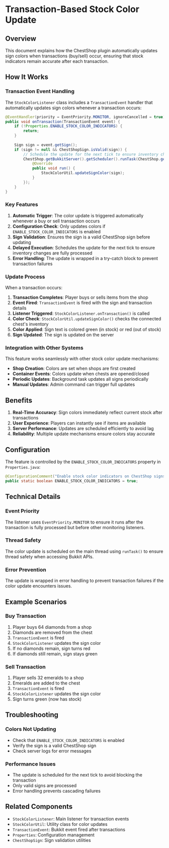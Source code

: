 # Transaction-Based Stock Color Update

## Overview

This document explains how the ChestShop plugin automatically updates sign colors when transactions (buy/sell) occur, ensuring that stock indicators remain accurate after each transaction.

## How It Works

### Transaction Event Handling

The `StockColorListener` class includes a `TransactionEvent` handler that automatically updates sign colors whenever a transaction occurs:

```java
@EventHandler(priority = EventPriority.MONITOR, ignoreCancelled = true)
public void onTransaction(TransactionEvent event) {
    if (!Properties.ENABLE_STOCK_COLOR_INDICATORS) {
        return;
    }
    
    Sign sign = event.getSign();
    if (sign != null && ChestShopSign.isValid(sign)) {
        // Schedule the update for the next tick to ensure inventory changes are processed
        ChestShop.getBukkitServer().getScheduler().runTask(ChestShop.getPlugin(), new Runnable() {
            @Override
            public void run() {
                StockColorUtil.updateSignColor(sign);
            }
        });
    }
}
```

### Key Features

1. **Automatic Trigger**: The color update is triggered automatically whenever a buy or sell transaction occurs
2. **Configuration Check**: Only updates colors if `ENABLE_STOCK_COLOR_INDICATORS` is enabled
3. **Sign Validation**: Ensures the sign is a valid ChestShop sign before updating
4. **Delayed Execution**: Schedules the update for the next tick to ensure inventory changes are fully processed
5. **Error Handling**: The update is wrapped in a try-catch block to prevent transaction failures

### Update Process

When a transaction occurs:

1. **Transaction Completes**: Player buys or sells items from the shop
2. **Event Fired**: `TransactionEvent` is fired with the sign and transaction details
3. **Listener Triggered**: `StockColorListener.onTransaction()` is called
4. **Color Check**: `StockColorUtil.updateSignColor()` checks the connected chest's inventory
5. **Color Applied**: Sign text is colored green (in stock) or red (out of stock)
6. **Sign Updated**: The sign is updated on the server

### Integration with Other Systems

This feature works seamlessly with other stock color update mechanisms:

- **Shop Creation**: Colors are set when shops are first created
- **Container Events**: Colors update when chests are opened/closed
- **Periodic Updates**: Background task updates all signs periodically
- **Manual Updates**: Admin command can trigger full updates

## Benefits

1. **Real-Time Accuracy**: Sign colors immediately reflect current stock after transactions
2. **User Experience**: Players can instantly see if items are available
3. **Server Performance**: Updates are scheduled efficiently to avoid lag
4. **Reliability**: Multiple update mechanisms ensure colors stay accurate

## Configuration

The feature is controlled by the `ENABLE_STOCK_COLOR_INDICATORS` property in `Properties.java`:

```java
@ConfigurationComment("Enable stock color indicators on ChestShop signs (green = in stock, red = out of stock)")
public static boolean ENABLE_STOCK_COLOR_INDICATORS = true;
```

## Technical Details

### Event Priority

The listener uses `EventPriority.MONITOR` to ensure it runs after the transaction is fully processed but before other monitoring listeners.

### Thread Safety

The color update is scheduled on the main thread using `runTask()` to ensure thread safety when accessing Bukkit APIs.

### Error Prevention

The update is wrapped in error handling to prevent transaction failures if the color update encounters issues.

## Example Scenarios

### Buy Transaction
1. Player buys 64 diamonds from a shop
2. Diamonds are removed from the chest
3. `TransactionEvent` is fired
4. `StockColorListener` updates the sign color
5. If no diamonds remain, sign turns red
6. If diamonds still remain, sign stays green

### Sell Transaction
1. Player sells 32 emeralds to a shop
2. Emeralds are added to the chest
3. `TransactionEvent` is fired
4. `StockColorListener` updates the sign color
5. Sign turns green (now has stock)

## Troubleshooting

### Colors Not Updating
- Check that `ENABLE_STOCK_COLOR_INDICATORS` is enabled
- Verify the sign is a valid ChestShop sign
- Check server logs for error messages

### Performance Issues
- The update is scheduled for the next tick to avoid blocking the transaction
- Only valid signs are processed
- Error handling prevents cascading failures

## Related Components

- `StockColorListener`: Main listener for transaction events
- `StockColorUtil`: Utility class for color updates
- `TransactionEvent`: Bukkit event fired after transactions
- `Properties`: Configuration management
- `ChestShopSign`: Sign validation utilities 